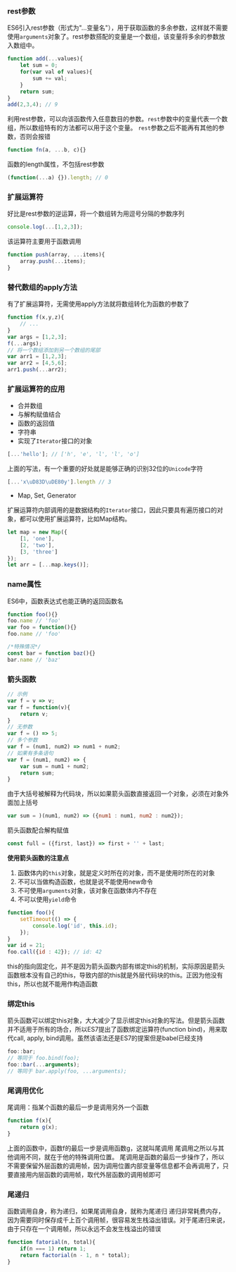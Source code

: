 ### rest参数
ES6引入rest参数（形式为"...变量名"），用于获取函数的多余参数，这样就不需要使用`arguments`对象了。rest参数搭配的变量是一个数组，该变量将多余的参数放入数组中。
```js
function add(...values){
    let sum = 0;
    for(var val of values){
        sum += val;
    }
    return sum;
}
add(2,3,4); // 9
```
利用rest参数，可以向该函数传入任意数目的参数。`rest`参数中的变量代表一个数组，所以数组特有的方法都可以用于这个变量。
`rest`参数之后不能再有其他的参数，否则会报错
```js
function fn(a, ...b, c){}
```
函数的length属性，不包括rest参数
```js
(function(...a) {}).length; // 0
```

### 扩展运算符
好比是rest参数的逆运算，将一个数组转为用逗号分隔的参数序列
```js
console.log(...[1,2,3]);
```
该运算符主要用于函数调用
```js
function push(array, ...items){
    array.push(...items);
}
```

### 替代数组的apply方法
有了扩展运算符，无需使用apply方法就将数组转化为函数的参数了
```js
function f(x,y,z){
    // ...
}
var args = [1,2,3];
f(...args);
// 将一个数组添加到另一个数组的尾部
var arr1 = [1,2,3];
var arr2 = [4,5,6];
arr1.push(...arr2);
```

### 扩展运算符的应用
- 合并数组
- 与解构赋值结合
- 函数的返回值
- 字符串
- 实现了`Iterator`接口的对象

```js
[...'hello']; // ['h', 'e', 'l', 'l', 'o']
```
上面的写法，有一个重要的好处就是能够正确的识别32位的`Unicode`字符
```js
[...'x\uD83D\uDE80y'].length // 3
```

- Map, Set, Generator

扩展运算符内部调用的是数据结构的`Iterator`接口，因此只要具有遍历接口的对象，都可以使用扩展运算符，比如Map结构。
```js
let map = new Map({
    [1, 'one'],
    [2, 'two'],
    [3, 'three']
});
let arr = [...map.keys()];
```

### name属性
ES6中，函数表达式也能正确的返回函数名
```js
function foo(){}
foo.name // 'foo'
var foo = function(){}
foo.name // 'foo'

/*特殊情况*/
const bar = function baz(){}
bar.name // 'baz' 
```

### 箭头函数
```js
// 示例
var f = v => v;
var f = function(v){
    return v;
}
// 无参数
var f = () => 5;
// 多个参数
var f = (num1, num2) => num1 + num2;
// 如果有多条语句
var f = (num1, num2) => {
    var sum = num1 + num2;
    return sum;
}
```
由于大括号被解释为代码块，所以如果箭头函数直接返回一个对象，必须在对象外面加上括号
```js
var sum = )(num1, num2) => ({num1 : num1, num2 : num2});
```

箭头函数配合解构赋值
```js
const full = ({first, last}) => first + '' + last;
```
**使用箭头函数的注意点**
1. 函数体内的`this`对象，就是定义时所在的对象，而不是使用时所在的对象
2. 不可以当做构造函数，也就是说不能使用new命令
3. 不可使用`arguments`对象，该对象在函数体内不存在
4. 不可以使用`yield`命令

```js
function foo(){
    setTimeout(() => {
        console.log('id', this.id);
    });
}
var id = 21;
foo.call({id : 42}); // id: 42
```
this的指向固定化，并不是因为箭头函数内部有绑定this的机制，实际原因是箭头函数根本没有自己的this，导致内部的this就是外层代码块的this。正因为他没有this，所以也就不能用作构造函数

### 绑定this
箭头函数可以绑定this对象，大大减少了显示绑定this对象的写法。但是箭头函数并不适用于所有的场合，所以ES7提出了函数绑定运算符(function bind)，用来取代call, apply, bind调用。虽然该语法还是ES7的提案但是babel已经支持
```js
foo::bar;
// 等同于 foo.bind(foo);
foo::bar(...arguments);
// 等同于 bar.apply(foo, ...arguments);
```

### 尾调用优化
尾调用：指某个函数的最后一步是调用另外一个函数
```js
function f(x){
    return g(x);
}
```
上面的函数中，函数f的最后一步是调用函数g，这就叫尾调用
尾调用之所以与其他调用不同，就在于他的特殊调用位置。
尾调用是函数的最后一步操作了，所以不需要保留外层函数的调用帧，因为调用位置内部变量等信息都不会再调用了，只要直接用内层函数的调用帧，取代外层函数的调用帧即可

### 尾递归
函数调用自身，称为递归，如果尾调用自身，就称为尾递归
递归非常耗费内存，因为需要同时保存成千上百个调用帧，很容易发生栈溢出错误。对于尾递归来说，由于只存在一个调用帧，所以永远不会发生栈溢出的错误
```js
function fatorial(n, total){
    if(n === 1) return 1;
    return factorial(n - 1, n * total);
}
```
